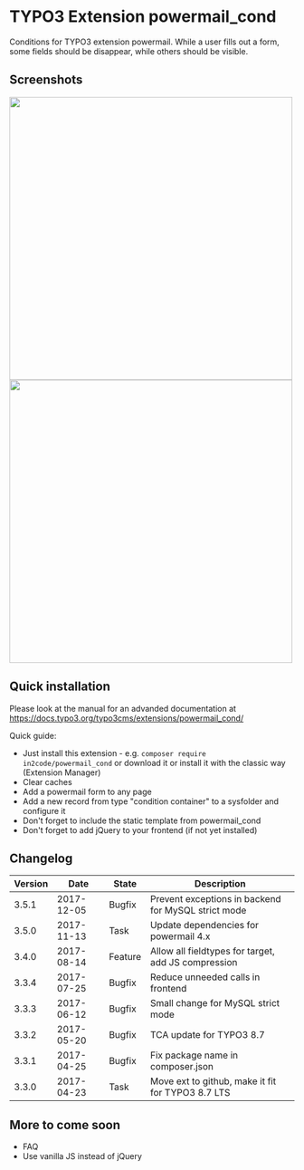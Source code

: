 # TYPO3 Extension powermail_cond

Conditions for TYPO3 extension powermail. 
While a user fills out a form, some fields should be disappear, while 
others should be visible.

## Screenshots

<img src="https://box.everhelper.me/attachment/960963/84725fb7-0b3e-4c40-b52e-29d7620777bb/262407-avsUb6HB0e7pfLxX/screen.png" width="500" />

<img src="https://box.everhelper.me/attachment/960958/84725fb7-0b3e-4c40-b52e-29d7620777bb/262407-TS99F55fzyD1GlaN/screen.png" width="500" />

## Quick installation

Please look at the manual for an advanded documentation at https://docs.typo3.org/typo3cms/extensions/powermail_cond/

Quick guide:
- Just install this extension - e.g. `composer require in2code/powermail_cond` or download it or install it with the classic way (Extension Manager)
- Clear caches
- Add a powermail form to any page
- Add a new record from type "condition container" to a sysfolder and configure it
- Don't forget to include the static template from powermail_cond
- Don't forget to add jQuery to your frontend (if not yet installed)

## Changelog

| Version    | Date       | State      | Description                                                                  |
| ---------- | ---------- | ---------- | ---------------------------------------------------------------------------- |
| 3.5.1      | 2017-12-05 | Bugfix     | Prevent exceptions in backend for MySQL strict mode                          |
| 3.5.0      | 2017-11-13 | Task       | Update dependencies for powermail 4.x                                        |
| 3.4.0      | 2017-08-14 | Feature    | Allow all fieldtypes for target, add JS compression                          |
| 3.3.4      | 2017-07-25 | Bugfix     | Reduce unneeded calls in frontend                                            |
| 3.3.3      | 2017-06-12 | Bugfix     | Small change for MySQL strict mode                                           |
| 3.3.2      | 2017-05-20 | Bugfix     | TCA update for TYPO3 8.7                                                     |
| 3.3.1      | 2017-04-25 | Bugfix     | Fix package name in composer.json                                            |
| 3.3.0      | 2017-04-23 | Task       | Move ext to github, make it fit for TYPO3 8.7 LTS                            |

## More to come soon

- FAQ
- Use vanilla JS instead of jQuery
